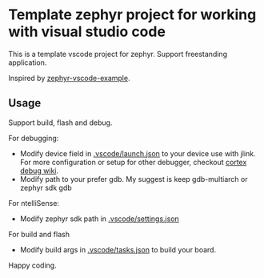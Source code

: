 # Template zephyr project for working with visual studio code

This is a template vscode project for zephyr. Support freestanding application.

Inspired by [zephyr-vscode-example](https://github.com/beriberikix/zephyr-vscode-example/tree/main).

## Usage

Support build, flash and debug.

For debugging:

- Modify device field in [.vscode/launch.json](.vscode/launch.json) to your device use with jlink. For more configuration or setup for other debugger, checkout [cortex debug wiki](https://github.com/Marus/cortex-debug/wiki/J-Link-Specific-Configuration).
- Modify path to your prefer gdb. My suggest is keep gdb-multiarch or zephyr sdk gdb

For ntelliSense:

- Modify zephyr sdk path in [.vscode/settings.json](.vscode/settings.json)

For build and flash

- Modify build args in [.vscode/tasks.json](.vscode/tasks.json) to build your board.

Happy coding.
